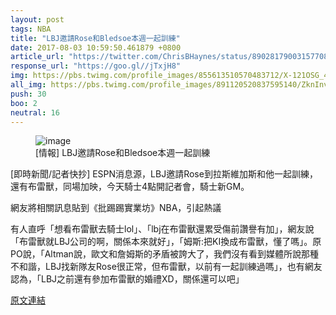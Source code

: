 ```yaml
---
layout: post
tags: NBA
title: "LBJ邀請Rose和Bledsoe本週一起訓練"
date: 2017-08-03 10:59:50.461879 +0800
article_url: "https://twitter.com/ChrisBHaynes/status/890281790031577088;https://twitter.com/twithersAP/status/890308334481494016"
response_url: "https://goo.gl//jTxjH8"
img: https://pbs.twimg.com/profile_images/855613510570483712/X-121OSG_400x400.jpg
all_img: https://pbs.twimg.com/profile_images/891120520837595140/ZknInv9n_400x400.jpg;https://imagesvc.timeincapp.com/v3/fan/image?&url=https://factoryofsadness.co/files/2014/09/Bledsoe-and-James.jpg
push: 30
boo: 2
neutral: 16
---
```


<figure>
<img src="https://pbs.twimg.com/profile_images/855613510570483712/X-121OSG_400x400.jpg" alt="image">
<figcaption>
[情報] LBJ邀請Rose和Bledsoe本週一起訓練
</figcaption>
</figure>



[即時新聞/記者快抄] ESPN消息源，LBJ邀請Rose到拉斯維加斯和他一起訓練，還有布雷獸，同場加映，今天騎士4點開記者會，騎士新GM。

網友將相關訊息貼到《批踢踢實業坊》NBA，引起熱議

有人直呼「想看布雷獸去騎士lol」、「lbj在布雷獸還累受傷前讚譽有加」，網友說「布雷獸就LBJ公司的啊，關係本來就好」，「姆斯:把KI換成布雷獸，懂了嗎」。原PO說，「Altman說，歐文和詹姆斯的矛盾被誇大了，我們沒有看到媒體所說那種不和諧，LBJ找新隊友Rose很正常，但布雷獸，以前有一起訓練過嗎」，也有網友認為，「LBJ之前還有參加布雷獸的婚禮XD，關係還可以吧」

<a href = "https://www.ptt.cc/bbs/NBA/M.1501104861.A.1BA.html">原文連結</a>

